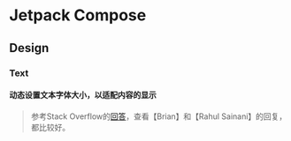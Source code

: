 # Jetpack Compose
## Design
### Text
#### 动态设置文本字体大小，以适配内容的显示
> 参考Stack Overflow的[回答](https://stackoverflow.com/questions/63971569/androidautosizetexttype-in-jetpack-compose)，查看【Brian】和【Rahul Sainani】的回复，都比较好。
